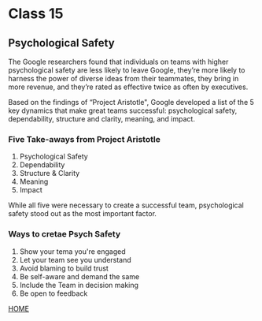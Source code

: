 # Class 15

## Psychological Safety
The Google researchers found that individuals on teams with higher psychological safety are less likely to leave Google, they’re more likely to harness the power of diverse ideas from their teammates, they bring in more revenue, and they’re rated as effective twice as often by executives.

Based on the findings of “Project Aristotle", Google developed a list of the 5 key dynamics that make great teams successful: psychological safety, dependability, structure and clarity, meaning, and impact.

### Five Take-aways from Project Aristotle

1. Psychological Safety
2. Dependability
3. Structure & Clarity
4. Meaning
5. Impact

While all five were necessary to create a successful team, psychological safety stood out as the most important factor.

### Ways to cretae Psych Safety

1. Show your tema you're engaged
2. Let your team see you understand
3. Avoid blaming to build trust
4. Be self-aware and demand the same
5. Include the Team in decision making
6. Be open to feedback

[HOME](README.md)